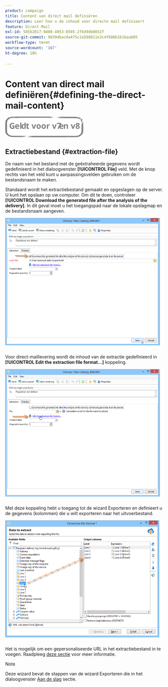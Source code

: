 ```yaml
---
product: campaign
title: Content van direct mail definiëren
description: Leer hoe u de inhoud voor directe mail definieert
feature: Direct Mail
exl-id: 585b2017-9408-4953-8505-2f6d9db8032f
source-git-commit: 9839dbacda475c2a586811e3c4f686b1b1baab05
workflow-type: tm+mt
source-wordcount: '167'
ht-degree: 10%

---
```


# Content van direct mail definiëren{#defining-the-direct-mail-content}

![](../../assets/common.svg)

## Extractiebestand {#extraction-file}

De naam van het bestand met de geëxtraheerde gegevens wordt gedefinieerd in het dialoogvenster **[!UICONTROL File]** veld. Met de knop rechts van het veld kunt u aanpassingsvelden gebruiken om de bestandsnaam te maken.

Standaard wordt het extractiebestand gemaakt en opgeslagen op de server. U kunt het opslaan op uw computer. Om dit te doen, controleer **[!UICONTROL Download the generated file after the analysis of the delivery]**. In dit geval moet u het toegangspad naar de lokale opslagmap en de bestandsnaam aangeven.

![](assets/s_ncs_user_mail_delivery_local_file.png)

Voor direct-maillevering wordt de inhoud van de extractie gedefinieerd in **[!UICONTROL Edit the extraction file format...]** koppeling.

![](assets/s_ncs_user_mail_delivery_format_link.png)

Met deze koppeling hebt u toegang tot de wizard Exporteren en definieert u de gegevens (kolommen) die u wilt exporteren naar het uitvoerbestand.

![](assets/s_ncs_user_mail_delivery_format_wz.png)

Het is mogelijk om een gepersonaliseerde URL in het extractiebestand in te voegen. Raadpleeg [deze sectie](../../web/using/publishing-a-web-form.md) voor meer informatie.

>[!NOTE]
>
>Deze wizard bevat de stappen van de wizard Exporteren die in het dialoogvenster [Aan de slag](../../platform/using/executing-export-jobs.md) sectie.
